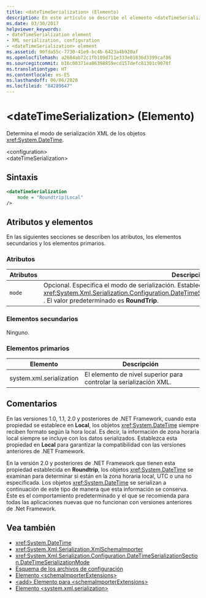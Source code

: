 ```yaml
---
title: <dateTimeSerialization> (Elemento)
description: En este artículo se describe el elemento <dateTimeSerialization>, que determina el modo de serialización de los objetos DateTime.
ms.date: 03/30/2017
helpviewer_keywords:
- dateTimeSerialization element
- XML serialization, configuration
- <dateTimeSerialization> element
ms.assetid: 90fda55c-7730-41e9-bc4b-6423a4b920af
ms.openlocfilehash: a2684ab72c1fb109d711e333e01836d3399caf86
ms.sourcegitcommit: b16c00371ea06398859ecd157defc81301c9070f
ms.translationtype: HT
ms.contentlocale: es-ES
ms.lasthandoff: 06/06/2020
ms.locfileid: "84289647"
---
```

# <a name="datetimeserialization-element"></a>\<dateTimeSerialization> (Elemento)
Determina el modo de serialización XML de los objetos <xref:System.DateTime>.  
  
 \<configuration>  
\<dateTimeSerialization>  
  
## <a name="syntax"></a>Sintaxis  
  
```xml  
<dateTimeSerialization  
    mode = "Roundtrip|Local"  
/>  
```  
  
## <a name="attributes-and-elements"></a>Atributos y elementos  
 En las siguientes secciones se describen los atributos, los elementos secundarios y los elementos primarios.  
  
### <a name="attributes"></a>Atributos  
  
|Atributos|Descripción|  
|----------------|-----------------|  
|`mode`|Opcional. Especifica el modo de serialización. Establece uno de los valores de <xref:System.Xml.Serialization.Configuration.DateTimeSerializationSection.DateTimeSerializationMode> . El valor predeterminado es **RoundTrip**.|  
  
### <a name="child-elements"></a>Elementos secundarios  
 Ninguno.  
  
### <a name="parent-elements"></a>Elementos primarios  
  
|Elemento|Descripción|  
|-------------|-----------------|  
|system.xml.serialization|El elemento de nivel superior para controlar la serialización XML.|  
  
## <a name="remarks"></a>Comentarios  
 En las versiones 1.0, 1.1, 2.0 y posteriores de .NET Framework, cuando esta propiedad se establece en **Local**, los objetos <xref:System.DateTime> siempre reciben formato según la hora local. Es decir, la información de zona horaria local siempre se incluye con los datos serializados. Establezca esta propiedad en **Local** para garantizar la compatibilidad con las versiones anteriores de .NET Framework.  
  
 En la versión 2.0 y posteriores de .NET Framework que tienen esta propiedad establecida en **Roundtrip**, los objetos <xref:System.DateTime> se examinan para determinar si están en la zona horaria local, UTC o una no especificada. Los objetos <xref:System.DateTime> se serializan a continuación de este tipo de manera que esta información se conserva. Éste es el comportamiento predeterminado y el que se recomienda para todas las aplicaciones nuevas que no funcionan con versiones anteriores de .Net Framework.  
  
## <a name="see-also"></a>Vea también

- <xref:System.DateTime>
- <xref:System.Xml.Serialization.XmlSchemaImporter>
- <xref:System.Xml.Serialization.Configuration.DateTimeSerializationSection.DateTimeSerializationMode>
- [Esquema de los archivos de configuración](../../framework/configure-apps/file-schema/index.md)
- [Elemento \<schemaImporterExtensions>](schemaimporterextensions-element.md)
- [\<add> Elemento para \<schemaImporterExtensions>](add-element-for-schemaimporterextensions.md)
- [Elemento \<system.xml.serialization>](system-xml-serialization-element.md)
